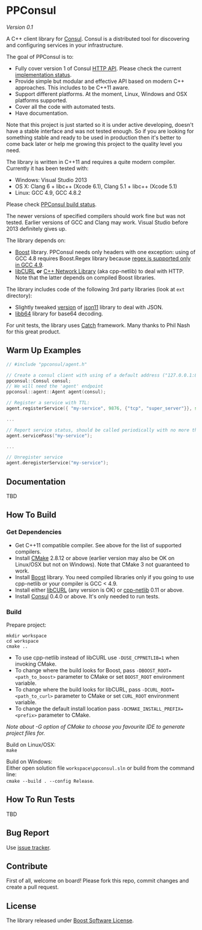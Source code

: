 # PPConsul

*Version 0.1*

A C++ client library for [Consul](http://consul.io). Consul is a distributed tool for discovering and configuring services in your infrastructure.

The goal of PPConsul is to:
* Fully cover version 1 of Consul [HTTP API](http://www.consul.io/docs/agent/http.html). Please check the current [implementation status](status.md).
* Provide simple but modular and effective API based on modern C++ approaches. This includes to be C++11 aware.
* Support different platforms. At the moment, Linux, Windows and OSX platforms supported.
* Cover all the code with automated tests.
* Have documentation.

Note that this project is just started so it is under active developing, doesn't have a stable interface and was not tested enough.
So if you are looking for something stable and ready to be used in production then it's better to come back later or help me growing this project to the quality level you need.

The library is written in C++11 and requires a quite modern compiler. Currently it has been tested with:
* Windows: Visual Studio 2013
* OS X: Clang 6 + libc++ (Xcode 6.1), Clang 5.1 + libc++ (Xcode 5.1)
* Linux: GCC 4.9, GCC 4.8.2

Please check [PPConsul build status](https://78.46.71.115/project.html?projectId=Ppconsul&guest=1).

The newer versions of specified compilers should work fine but was not tested. Earlier versions of GCC and Clang may work. Visual Studio before 2013 definitely gives up.

The library depends on:
* [Boost](http://www.boost.org/) library. PPConsul needs only headers with one exception: using of GCC 4.8 requires Boost.Regex library because [regex is supported only in GCC 4.9](https://gcc.gnu.org/bugzilla/show_bug.cgi?id=53631).
* [libCURL](http://curl.haxx.se/libcurl/) **or** [C++ Network Library](http://cpp-netlib.org/) (aka cpp-netlib) to deal with HTTP. Note that the latter depends on compiled Boost libraries.

The library includes code of the following 3rd party libraries (look at `ext` directory): 
* Slightly tweaked [version](https://github.com/oliora/json11) of [json11](https://github.com/dropbox/json11) library to deal with JSON.
* [libb64](http://libb64.sourceforge.net/) library for base64 decoding.

For unit tests, the library uses [Catch](https://github.com/philsquared/Catch) framework. Many thanks to Phil Nash for this great product.

## Warm Up Examples

```cpp
// #include "ppconsul/agent.h"

// Create a consul client with using of a default address ("127.0.0.1:8500") and default DC
ppconsul::Consul consul;
// We will need the 'agent' endpoint
ppconsul::agent::Agent agent(consul);

// Register a service with TTL:
agent.registerService({ "my-service", 9876, {"tcp", "super_server"}}, std::chrono::seconds(5));

...

// Report service status, should be called periodically with no more than 15 seconds between calls
agent.servicePass("my-service");

...

// Unregister service
agent.deregisterService("my-service");
```

## Documentation
TBD

## How To Build

### Get Dependencies
* Get C++11 compatible compiler. See above for the list of supported compilers.
* Install [CMake](http://www.cmake.org/) 2.8.12 or above (earlier version may also be OK on Linux/OSX but not on Windows). Note that CMake 3 not guaranteed to work.
* Install [Boost](http://www.boost.org/) library. You need compiled libraries only if you going to use cpp-netlib or your compiler is GCC < 4.9.
* Install either [libCURL](http://curl.haxx.se/libcurl/) (any version is OK) or [cpp-netlib](http://cpp-netlib.org/) 0.11 or above.
* Install [Consul](http://consul.io) 0.4.0 or above. It's only needed to run tests.

### Build

Prepare project:  
```
mkdir workspace
cd workspace
cmake ..
```

* To use cpp-netlib instead of libCURL use `-DUSE_CPPNETLIB=1` when invoking CMake.
* To change where the build looks for Boost, pass `-DBOOST_ROOT=<path_to_boost>` parameter to CMake or set `BOOST_ROOT` environment variable.
* To change where the build looks for libCURL, pass `-DCURL_ROOT=<path_to_curl>` parameter to CMake or set `CURL_ROOT` environment variable.
* To change the default install location pass `-DCMAKE_INSTALL_PREFIX=<prefix>` parameter to CMake.

*Note about -G option of CMake to choose you favourite IDE to generate project files for.*

Build on Linux/OSX:  
`make`  

Build on Windows:  
Either open solution file `workspace\ppconsul.sln` or build from the command line:  
`cmake --build . --config Release`.

## How To Run Tests
TBD

## Bug Report
Use [issue tracker](https://github.com/oliora/ppconsul/issues).

## Contribute
First of all, welcome on board! Please fork this repo, commit changes and create a pull request.

## License
The library released under [Boost Software License](http://www.boost.org/LICENSE_1_0.txt).
